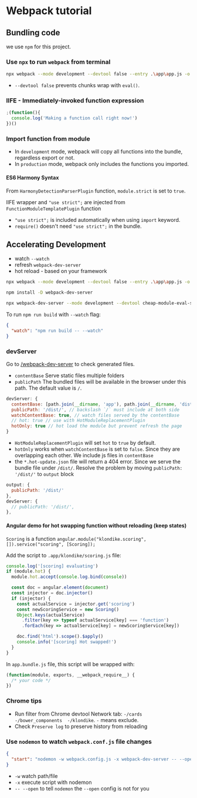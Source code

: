 # Webpack tutorial

## Bundling code

we use `npm` for this project.

### Use `npx` to run `webpack` from terminal

```bash
npx webpack --mode development --devtool false --entry .\app\app.js -o .\dist\app.bundle.js
```

* `--devtool false` prevents chunks wrap with `eval()`.

### **IIFE** - Immediately-invoked function expression

```javascript
;(function(){
  console.log('Making a function call right now!')
})()
```

### Import function from module

* In `development` mode, webpack will copy all functions into the bundle, regardless export or not.
* In `production` mode, webpack only includes the functions you imported.

#### ES6 Harmony Syntax

From `HarmonyDetectionParserPlugin` function, `module.strict` is set to `true`.

IIFE wrapper and `"use strict";` are injected from `FunctionModuleTemplatePlugin` function

* `"use strict";` is included automatically when using `import` keyword.
* `require()` doesn't need `"use strict";` in the bundle.

## Accelerating Development

* watch `--watch`
* refresh `webpack-dev-server`
* hot reload - based on your framework

```bash
npx webpack --mode development --devtool false --entry .\app\app.js -o .\dist\app.bundle.js --watch
```

```bash
npm install -D webpack-dev-server

npx webpack-dev-server --mode development --devtool cheap-module-eval-source-map --entry .\app\app.js -o .\dist\app.bundle.js
```

To run `npm run build` with `--watch` flag:

```json
{
  "watch": "npm run build -- --watch"
}
```

### devServer

Go to [/webpack-dev-server](http://localhost:8080/webpack-dev-server) to check generated files.

* `contentBase` Serve static files multiple folders
* `publicPath` The bundled files will be available in the browser under this path. The default value is `/`.

```javascript
devServer: {
  contentBase: [path.join(__dirname, 'app'), path.join(__dirname, 'dist')],
  publicPath: '/dist/', // backslash `/` must include at both side
  watchContentBase: true, // watch files served by the contentBase
  // hot: true // use with HotModuleReplacementPlugin
  hotOnly: true // hot load the module but prevent refresh the page
}
```

* `HotModuleReplacementPlugin` will set `hot` to `true` by default.
* `hotOnly` works when `watchContentBase` is set to `false`. Since they are overlapping each other. We include js files in `contentBase`
* the `*.hot-update.json` file will return a 404 error. Since we serve the bundle file under `/dist/`. Resolve the problem by moving `publicPath: '/dist/'` to `output` block

```javascript
output: {
  publicPath: '/dist/'
},
devServer: {
  // publicPath: '/dist/',
},
```

#### Angular demo for hot swapping function without reloading (keep states)

`Scoring` is a function `angular.module("klondike.scoring", []).service("scoring", [Scoring]);`

Add the script to `.app/klondike/scoring.js` file:

```javascript
console.log('[scoring] evaluating')
if (module.hot) {
  module.hot.accept(console.log.bind(console))

  const doc = angular.element(document)
  const injector = doc.injector()
  if (injector) {
    const actualService = injector.get('scoring')
    const newScoringService = new Scoring()
    Object.keys(actualService)
      .filter(key => typeof actualService[key] === 'function')
      .forEach(key => actualService[key] = newScoringService[key])

    doc.find('html').scope().$apply()
    console.info('[scoring] Hot swapped!')
  }
}
```

In `app.bundle.js` file, this script will be wrapped with:

```javascript
(function(module, exports, __webpack_require__) {
  /* your code */
})
```

### Chrome tips

* Run filter from Chrome devtool Network tab: `-/cards -/bower_components  -/klondike`. `-` means exclude.
* Check `Preserve log` to preserve history from reloading

### Use `nodemon` to watch `webpack.conf.js` file changes

```json
{
  "start": "nodemon -w webpack.config.js -x webpack-dev-server -- --open"
}
```

* `-w` watch path/file
* `-x` execute script with nodemon
* `-- --open` to tell `nodemon` the `--open` config is not for you
